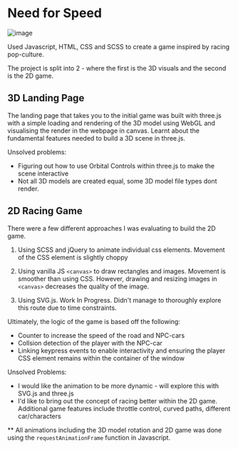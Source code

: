# Need for Speed

![image](https://s3.gifyu.com/images/need-for-speed.gif)

Used Javascript, HTML, CSS and SCSS to create a game inspired by racing pop-culture.

The project is split into 2 - where the first is the 3D visuals and the second is the 2D game. 

## 3D Landing Page

The landing page that takes you to the initial game was built with three.js with a simple loading and rendering of the 3D model using WebGL and visualising the render in the webpage in canvas. Learnt about the fundamental features needed to build a 3D scene in three.js.

Unsolved problems:
- Figuring out how to use Orbital Controls within three.js to make the scene interactive
- Not all 3D models are created equal, some 3D model file types dont render. 

## 2D Racing Game

There were a few different approaches I was evaluating to build the 2D game.
1. Using SCSS and jQuery to animate individual css elements. Movement of the CSS element is slightly choppy
  
2. Using vanilla JS `<canvas>` to draw rectangles and images. Movement is smoother than using CSS. However, drawing and resizing images in `<canvas>` decreases the quality of the image. 
  
3. Using SVG.js. Work In Progress. Didn't manage to thoroughly explore this route due to time constraints. 

Ultimately, the logic of the game is based off the following:
- Counter to increase the speed of the road and NPC-cars  
- Collsion detection of the player with the NPC-car   
- Linking keypress events to enable interactivity and ensuring the player CSS element remains within the container of the window

Unsolved Problems:
- I would like the animation to be more dynamic - will explore this with SVG.js and three.js   
- I'd like to bring out the concept of racing better within the 2D game. Additional game features include throttle control, curved paths, different car/characters   


** All animations including the 3D model rotation and 2D game was done using the `requestAnimationFrame` function in Javascript.



